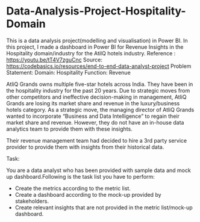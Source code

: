 # Data-Analysis-Project-Hospitality-Domain
This is a data analysis project(modelling and visualisation) in Power BI. In this project, I made a dashboard in Power BI for Revenue Insights in the Hospitality domain/industry for the AtilQ hotels industry. Reference : https://youtu.be/tT4V7zguCnc
Source: https://codebasics.io/resources/end-to-end-data-analyst-project
Problem Statement:
Domain:  Hospitality       Function: Revenue

AtliQ Grands owns multiple five-star hotels across India. They have been in the hospitality industry for the past 20 years. Due to strategic moves from other competitors and ineffective decision-making in management, AtliQ Grands are losing its market share and revenue in the luxury/business hotels category. As a strategic move, the managing director of AtliQ Grands wanted to incorporate “Business and Data Intelligence” to regain their market share and revenue. However, they do not have an in-house data analytics team to provide them with these insights.

Their revenue management team had decided to hire a 3rd party service provider to provide them with insights from their historical data.

Task:  

You are a data analyst who has been provided with sample data and mock up dashboard.Following is the task list you have to perform:

- Create the metrics according to the metric list.
- Create a dashboard according to the mock-up provided by stakeholders.
- Create relevant insights that are not provided in the metric list/mock-up dashboard.
